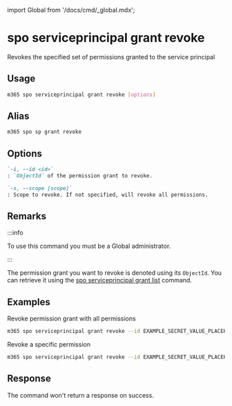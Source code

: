 <!-- DISCLAIMER: All secrets, passwords, and sensitive values in this document are examples only and not real credentials. -->
import Global from '/docs/cmd/_global.mdx';

# spo serviceprincipal grant revoke

Revokes the specified set of permissions granted to the service principal

## Usage

```sh
m365 spo serviceprincipal grant revoke [options]
```

## Alias

```sh
m365 spo sp grant revoke
```

## Options

```md definition-list
`-i, --id <id>`
: `ObjectId` of the permission grant to revoke.

`-s, --scope [scope]`
: Scope to revoke. If not specified, will revoke all permissions.
```

<Global />

## Remarks

:::info

To use this command you must be a Global administrator.

:::

The permission grant you want to revoke is denoted using its `ObjectId`. You can retrieve it using the [spo serviceprincipal grant list](./serviceprincipal-grant-list.mdx) command.

## Examples

Revoke permission grant with all permissions

```sh
m365 spo serviceprincipal grant revoke --id EXAMPLE_SECRET_VALUE_PLACEHOLDER
```

Revoke a specific permission

```sh
m365 spo serviceprincipal grant revoke --id EXAMPLE_SECRET_VALUE_PLACEHOLDER --scope "Mail.Read"
```

## Response

The command won't return a response on success.
